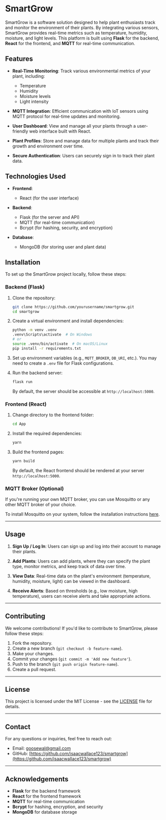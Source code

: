 # SmartGrow

SmartGrow is a software solution designed to help plant enthusiasts track and monitor the environment of their plants. By integrating various sensors, SmartGrow provides real-time metrics such as temperature, humidity, moisture, and light levels. This platform is built using **Flask** for the backend, **React** for the frontend, and **MQTT** for real-time communication.

## Features

- **Real-Time Monitoring**: Track various environmental metrics of your plant, including:
  - Temperature
  - Humidity
  - Moisture levels
  - Light intensity
  
- **MQTT Integration**: Efficient communication with IoT sensors using MQTT protocol for real-time updates and monitoring.
  
- **User Dashboard**: View and manage all your plants through a user-friendly web interface built with React.

- **Plant Profiles**: Store and manage data for multiple plants and track their growth and environment over time.

- **Secure Authentication**: Users can securely sign in to track their plant data.

## Technologies Used

- **Frontend**: 
  - React (for the user interface)
  
- **Backend**:
  - Flask (for the server and API)
  - MQTT (for real-time communication)
  - Bcrypt (for hashing, security, and encryption)
  
- **Database**: 
  - MongoDB (for storing user and plant data)

## Installation

To set up the SmartGrow project locally, follow these steps:

### Backend (Flask)

1. Clone the repository:
    ```bash
    git clone https://github.com/yourusername/smartgrow.git
    cd smartgrow
    ```

2. Create a virtual environment and install dependencies:
    ```bash
    python -m venv .venv
    .venv\Scripts\activate  # On Windows
    # or
    source .venv/bin/activate  # On macOS/Linux
    pip install -r requirements.txt
    ```

3. Set up environment variables (e.g., `MQTT_BROKER`, `DB_URI`, etc.). You may need to create a `.env` file for Flask configurations.

4. Run the backend server:
    ```bash
    flask run
    ```

    By default, the server should be accessible at `http://localhost:5000`.

### Frontend (React)

1. Change directory to the frontend folder:
    ```bash
    cd App
    ```

2. Install the required dependencies:
    ```bash
    yarn
    ```

3. Build the frontend pages:
    ```bash
    yarn build
    ```

    By default, the React frontend should be rendered at your server `http://localhost:5000`.

### MQTT Broker (Optional)

If you're running your own MQTT broker, you can use Mosquitto or any other MQTT broker of your choice.

To install Mosquitto on your system, follow the installation instructions [here](https://mosquitto.org/download/).

---

## Usage

1. **Sign Up / Log In**: Users can sign up and log into their account to manage their plants.

2. **Add Plants**: Users can add plants, where they can specify the plant type, monitor metrics, and keep track of data over time.

3. **View Data**: Real-time data on the plant's environment (temperature, humidity, moisture, light) can be viewed in the dashboard.

4. **Receive Alerts**: Based on thresholds (e.g., low moisture, high temperature), users can receive alerts and take appropriate actions.

---

## Contributing

We welcome contributions! If you'd like to contribute to SmartGrow, please follow these steps:

1. Fork the repository.
2. Create a new branch (`git checkout -b feature-name`).
3. Make your changes.
4. Commit your changes (`git commit -m 'Add new feature'`).
5. Push to the branch (`git push origin feature-name`).
6. Create a pull request.

---

## License

This project is licensed under the MIT License - see the [LICENSE](LICENSE) file for details.

---

## Contact

For any questions or inquiries, feel free to reach out:

- Email: [goosewal@gmail.com](mailto:goosewal@gmail.com)
- GitHub: [https://github.com/isaacwallace123/smartgrow](https://github.com/isaacwallace123/smartgrow)

---

## Acknowledgements

- **Flask** for the backend framework
- **React** for the frontend framework
- **MQTT** for real-time communication
- **Bcrypt** for hashing, encryption, and security
- **MongoDB** for database storage
